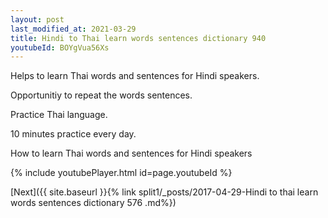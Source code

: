 ```yaml
---
layout: post
last_modified_at: 2021-03-29
title: Hindi to Thai learn words sentences dictionary 940 
youtubeId: BOYgVua56Xs
---
```

 
 
Helps to learn Thai words and sentences for Hindi speakers.

Opportunitiy to repeat the words sentences. 

Practice Thai language. 
 
10 minutes practice every day. 
 
How to learn Thai words and sentences for Hindi speakers 
 
{% include youtubePlayer.html id=page.youtubeId %}
 
 
[Next]({{ site.baseurl }}{% link  split1/_posts/2017-04-29-Hindi to thai learn words sentences dictionary 576 .md%})
 

